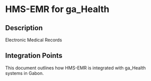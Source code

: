 # HMS-EMR for ga_Health

## Description

Electronic Medical Records

## Integration Points

This document outlines how HMS-EMR is integrated with ga_Health systems in Gabon.
